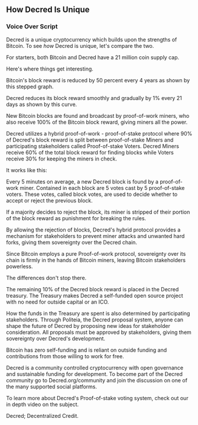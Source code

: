 ## How Decred Is Unique
### Voice Over Script

Decred is a unique cryptocurrency which builds upon the strengths of Bitcoin. To see *how* Decred is unique, let's compare the two.

For starters, both Bitcoin and Decred have a 21 million coin supply cap.

Here's where things get interesting.

Bitcoin's block reward is reduced by 50 percent every 4 years as shown by this stepped graph.

Decred reduces its block reward smoothly and gradually by 1% every 21 days as shown by this curve.

New Bitcoin blocks are found and broadcast by proof-of-work miners, who also receive 100% of the Bitcoin block reward, giving miners all the power.

Decred utilizes a hybrid proof-of-work - proof-of-stake protocol where 90% of Decred's block reward is split between proof-of-stake Miners and participating stakeholders called Proof-of-stake Voters. Decred Miners receive 60% of the total block reward for finding blocks while Voters receive 30% for keeping the miners in check.

It works like this:

Every 5 minutes on average, a new Decred block is found by a proof-of-work miner. Contained in each block are 5 votes cast by 5 proof-of-stake voters. These votes, called block votes, are used to decide whether to accept or reject the previous block.

If a majority decides to reject the block, its miner is stripped of their portion of the block reward as punishment for breaking the rules.

By allowing the rejection of blocks, Decred's hybrid protocol provides a mechanism for stakeholders to prevent miner attacks and unwanted hard forks, giving them sovereignty over the Decred chain.

Since Bitcoin employs a pure Proof-of-work protocol, sovereignty over its chain is firmly in the hands of Bitcoin miners, leaving Bitcoin stakeholders powerless.

The differences don't stop there.

The remaining 10% of the Decred block reward is placed in the Decred treasury. The Treasury makes Decred a self-funded open source project with no need for outside capital or an ICO.

How the funds in the Treasury are spent is also determined by participating stakeholders. Through Politeia, the Decred proposal system, anyone can shape the future of Decred by proposing new ideas for stakeholder consideration. All proposals must be approved by stakeholders, giving them sovereignty over Decred's development.

Bitcoin has zero self-funding and is reliant on outside funding and contributions from those willing to work for free.

Decred is a community controlled cryptocurrency with open governance and sustainable funding for development. To become part of the Decred community go to Decred.org/community and join the discussion on one of the many supported social platforms.

To learn more about Decred's Proof-of-stake voting system, check out our in depth video on the subject.

Decred; Decentralized Credit.

